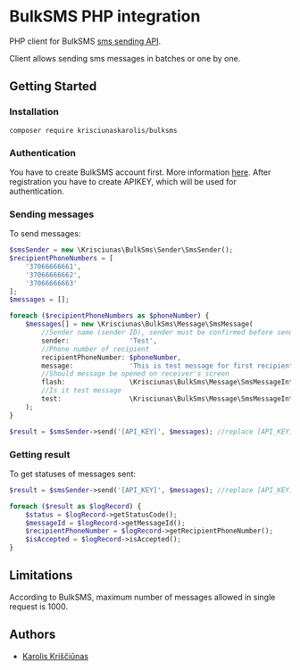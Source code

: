 # BulkSMS PHP integration

PHP client for BulkSMS [sms sending API](https://dashboard.bulksms.link/api). 

Client allows sending sms messages in batches or one by one.

## Getting Started
### Installation

```shell
composer require krisciunaskarolis/bulksms
```

### Authentication

You have to create BulkSMS account first. More information [here](https://dashboard.bulksms.link/api). After registration you have to create APIKEY, which will be used for authentication.

### Sending messages
To send messages:

```php
$smsSender = new \Krisciunas\BulkSms\Sender\SmsSender();
$recipientPhoneNumbers = [
    '37066666661', 
    '37066666662',
    '37066666663'
];
$messages = [];

foreach ($recipientPhoneNumbers as $phoneNumber) {
    $messages[] = new \Krisciunas\BulkSms\Message\SmsMessage(
        //Sender name (sender ID), sender must be confirmed before sending SMS message
        sender:               'Test', 
        //Phone number of recipient
        recipientPhoneNumber: $phoneNumber,
        message:              'This is test message for first recipient!', //Message
        //Should message be opened on receiver's screen
        flash:                \Krisciunas\BulkSms\Message\SmsMessageInterface::FLASH_NOT_REQUIRED, 
        //Is it test message
        test:                 \Krisciunas\BulkSms\Message\SmsMessageInterface::TEST_MODE_SUCCESS, 
    );
}

$result = $smsSender->send('[API_KEY]', $messages); //replace [API_KEY] with your BulkSMS API key
```

### Getting result

To get statuses of messages sent:

```php
$result = $smsSender->send('[API_KEY]', $messages); //replace [API_KEY] with your BulkSMS API key

foreach ($result as $logRecord) {
    $status = $logRecord->getStatusCode();
    $messageId = $logRecord->getMessageId();
    $recipientPhoneNumber = $logRecord->getRecipientPhoneNumber();
    $isAccepted = $logRecord->isAccepted();
}
```

## Limitations

According to BulkSMS, maximum number of messages allowed in single request is 1000.

## Authors
- [Karolis Kriščiūnas](mailto:karolis.krisciunas@gmail.com)